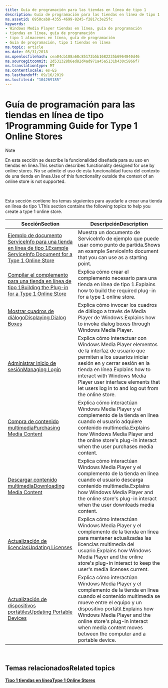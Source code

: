 ```yaml
---
title: Guía de programación para las tiendas en línea de tipo 1
description: Guía de programación para las tiendas en línea de tipo 1
ms.assetid: 6950cab8-4355-4699-8245-f2817c3e25fc
keywords:
- Windows Media Player tiendas en línea, guía de programación
- tiendas en línea, guía de programación
- tipo 1 almacenes en línea, guía de programación
- Guía de programación, tipo 1 tiendas en línea
ms.topic: article
ms.date: 05/31/2018
ms.openlocfilehash: cea04cb188a68c85173b5b1682235b6964840d46
ms.sourcegitcommit: 2d531328b6ed82d4ad971a45a5131b430c5866f7
ms.translationtype: MT
ms.contentlocale: es-ES
ms.lasthandoff: 09/16/2019
ms.locfileid: "104269185"
---
```

# <a name="programming-guide-for-type-1-online-stores"></a><span data-ttu-id="3b193-107">Guía de programación para las tiendas en línea de tipo 1</span><span class="sxs-lookup"><span data-stu-id="3b193-107">Programming Guide for Type 1 Online Stores</span></span>

> [!Note]  
> <span data-ttu-id="3b193-108">En esta sección se describe la funcionalidad diseñada para su uso en tiendas en línea.</span><span class="sxs-lookup"><span data-stu-id="3b193-108">This section describes functionality designed for use by online stores.</span></span> <span data-ttu-id="3b193-109">No se admite el uso de esta funcionalidad fuera del contexto de una tienda en línea.</span><span class="sxs-lookup"><span data-stu-id="3b193-109">Use of this functionality outside the context of an online store is not supported.</span></span>

 

<span data-ttu-id="3b193-110">Esta sección contiene los temas siguientes para ayudarle a crear una tienda en línea de tipo 1.</span><span class="sxs-lookup"><span data-stu-id="3b193-110">This section contains the following topics to help you create a type 1 online store.</span></span>



| <span data-ttu-id="3b193-111">Sección</span><span class="sxs-lookup"><span data-stu-id="3b193-111">Section</span></span>                                                                                                              | <span data-ttu-id="3b193-112">Descripción</span><span class="sxs-lookup"><span data-stu-id="3b193-112">Description</span></span>                                                                                                                                    |
|----------------------------------------------------------------------------------------------------------------------|------------------------------------------------------------------------------------------------------------------------------------------------|
| [<span data-ttu-id="3b193-113">Ejemplo de documento ServiceInfo para una tienda en línea de tipo 1</span><span class="sxs-lookup"><span data-stu-id="3b193-113">Example ServiceInfo Document for a Type 1 Online Store</span></span>](example-serviceinfo-document-for-a-type-1-online-store.md) | <span data-ttu-id="3b193-114">Muestra un documento de ServiceInfo de ejemplo que puede usar como punto de partida.</span><span class="sxs-lookup"><span data-stu-id="3b193-114">Shows an example ServiceInfo document that you can use as a starting point.</span></span>                                                                    |
| [<span data-ttu-id="3b193-115">Compilar el complemento para una tienda en línea de tipo 1</span><span class="sxs-lookup"><span data-stu-id="3b193-115">Building the Plug-in for a Type 1 Online Store</span></span>](building-the-plug-in-for-a-type-1-online-store.md)                 | <span data-ttu-id="3b193-116">Explica cómo crear el complemento necesario para una tienda en línea de tipo 1.</span><span class="sxs-lookup"><span data-stu-id="3b193-116">Explains how to build the required plug-in for a type 1 online store.</span></span>                                                                          |
| [<span data-ttu-id="3b193-117">Mostrar cuadros de diálogo</span><span class="sxs-lookup"><span data-stu-id="3b193-117">Displaying Dialog Boxes</span></span>](displaying-dialog-boxes.md)                                                               | <span data-ttu-id="3b193-118">Explica cómo invocar los cuadros de diálogo a través de Media Player de Windows.</span><span class="sxs-lookup"><span data-stu-id="3b193-118">Explains how to invoke dialog boxes through Windows Media Player.</span></span>                                                                              |
| [<span data-ttu-id="3b193-119">Administrar inicio de sesión</span><span class="sxs-lookup"><span data-stu-id="3b193-119">Managing Login</span></span>](managing-login.md)                                                                                 | <span data-ttu-id="3b193-120">Explica cómo interactuar con Windows Media Player elementos de la interfaz de usuario que permiten a los usuarios iniciar sesión en y cerrar sesión en la tienda en línea.</span><span class="sxs-lookup"><span data-stu-id="3b193-120">Explains how to interact with Windows Media Player user interface elements that let users log in to and log out from the online store.</span></span>         |
| [<span data-ttu-id="3b193-121">Compra de contenido multimedia</span><span class="sxs-lookup"><span data-stu-id="3b193-121">Purchasing Media Content</span></span>](purchasing-media-content.md)                                                             | <span data-ttu-id="3b193-122">Explica cómo interactúan Windows Media Player y el complemento de la tienda en línea cuando el usuario adquiere contenido multimedia.</span><span class="sxs-lookup"><span data-stu-id="3b193-122">Explains how Windows Media Player and the online store's plug-in interact when the user purchases media content.</span></span>                               |
| [<span data-ttu-id="3b193-123">Descargar contenido multimedia</span><span class="sxs-lookup"><span data-stu-id="3b193-123">Downloading Media Content</span></span>](downloading-media-content.md)                                                           | <span data-ttu-id="3b193-124">Explica cómo interactúan Windows Media Player y el complemento de la tienda en línea cuando el usuario descarga contenido multimedia.</span><span class="sxs-lookup"><span data-stu-id="3b193-124">Explains how Windows Media Player and the online store's plug-in interact when the user downloads media content.</span></span>                               |
| [<span data-ttu-id="3b193-125">Actualización de licencias</span><span class="sxs-lookup"><span data-stu-id="3b193-125">Updating Licenses</span></span>](updating-licenses.md)                                                                           | <span data-ttu-id="3b193-126">Explica cómo interactúan Windows Media Player y el complemento de la tienda en línea para mantener actualizadas las licencias multimedia del usuario.</span><span class="sxs-lookup"><span data-stu-id="3b193-126">Explains how Windows Media Player and the online store's plug-in interact to keep the user's media licenses current.</span></span>                           |
| [<span data-ttu-id="3b193-127">Actualización de dispositivos portátiles</span><span class="sxs-lookup"><span data-stu-id="3b193-127">Updating Portable Devices</span></span>](updating-portable-devices.md)                                                           | <span data-ttu-id="3b193-128">Explica cómo interactúan Windows Media Player y el complemento de la tienda en línea cuando el contenido multimedia se mueve entre el equipo y un dispositivo portátil.</span><span class="sxs-lookup"><span data-stu-id="3b193-128">Explains how Windows Media Player and the online store's plug-in interact when media content moves between the computer and a portable device.</span></span> |



 

## <a name="related-topics"></a><span data-ttu-id="3b193-129">Temas relacionados</span><span class="sxs-lookup"><span data-stu-id="3b193-129">Related topics</span></span>

<dl> <dt>

[<span data-ttu-id="3b193-130">**Tipo 1 tiendas en línea**</span><span class="sxs-lookup"><span data-stu-id="3b193-130">**Type 1 Online Stores**</span></span>](type-1-online-stores.md)
</dt> </dl>

 

 




